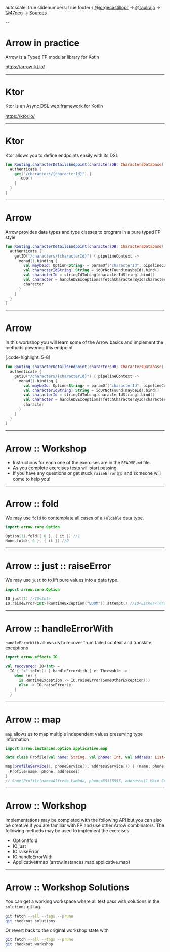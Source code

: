 autoscale: true
slidenumbers: true
footer:/           [@jorgecastillopr](https://twitter.com/jorgecastillopr) -> [@raulraja](https://twitter.com/raulraja) -> [@47deg](https://twitter.com/47deg) -> [Sources](https://github.com/47deg/arrowinpractice)

--

# Arrow in practice

Arrow is a Typed FP modular library for Kotin

https://arrow-kt.io/

---

# Ktor

Ktor is an Async DSL web framework for Kotlin

https://ktor.io/

---

# Ktor

Ktor allows you to define endpoints easily with its DSL

```kotlin
fun Routing.characterDetailsEndpoint(charactersDB: CharactersDatabase) {
  authenticate {
    get("/characters/{characterId}") { 
      TODO()
    }
  }
}
```

---

# Arrow

Arrow provides data types and type classes to program in a pure typed FP style

```kotlin
fun Routing.characterDetailsEndpoint(charactersDB: CharactersDatabase) {
  authenticate {
    getIO("/characters/{characterId}") { pipelineContext ->
      monad().binding {
        val maybeId: Option<String> = paramOf("characterId", pipelineContext.call)
        val characterIdString: String = idOrNotFound(maybeId).bind()
        val characterId = stringIdToLong(characterIdString).bind()
        val character = handleDBExceptions(fetchCharacterById(charactersDB, characterId)).bind()
        character
      }
    }
  }
}
```

---

# Arrow

In this workshop you will learn some of the Arrow basics and implement the methods powering this endpoint

[.code-highlight: 5-8]
```kotlin
fun Routing.characterDetailsEndpoint(charactersDB: CharactersDatabase) {
  authenticate {
    getIO("/characters/{characterId}") { pipelineContext ->
      monad().binding {
        val maybeId: Option<String> = paramOf("characterId", pipelineContext.call)
        val characterIdString: String = idOrNotFound(maybeId).bind()
        val characterId = stringIdToLong(characterIdString).bind()
        val character = handleDBExceptions(fetchCharacterById(charactersDB, characterId)).bind()
        character
      }
    }
  }
}
```

---

# Arrow :: Workshop

- Instructions for each one of the exercises are in the `README.md` file.
- As you complete exercises tests will start passing.
- If you have any questions or get stuck `raiseError(🙋)` and someone will come to help you!

---

# Arrow :: fold

We may use `fold` to contemplate all cases of a `Foldable` data type.

```kotlin
import arrow.core.Option

Option(1).fold({ 0 }, { it }) //1
None.fold({ 0 }, { it }) //0
```

---

# Arrow :: just :: raiseError

We may use `just` to to lift pure values into a data type.

```kotlin
import arrow.core.Option

IO.just(1) //IO<Int>
IO.raiseError<Int>(RuntimeException("BOOM")).attempt() //IO<Either<Throwable, Int>>
```

---

# Arrow :: handleErrorWith

`handleErrorWith` allows us to recover from failed context and translate exceptions

```kotlin
import arrow.effects.IO

val recovered: IO<Int> =
  IO { "x".toInt() }.handleErrorWith { e: Throwable ->
    when (e) {
      is RuntimeException -> IO.raiseError(SomeOtherException())
      else -> IO.raiseError(e)
    }
  }
```

---

# Arrow :: map

`map` allows us to map multiple independent values preserving type information

```kotlin
import arrow.instances.option.applicative.map

data class Profile(val name: String, val phone: Int, val address: List<String>)

map(profileService(), phoneService(), addressService()) { (name, phone, addresses) ->
  Profile(name, phone, addresses)
}
// Some(Profile(name=Alfredo Lambda, phone=55555555, address=[1 Main Street, 11130, NYC]))
```

---

# Arrow :: Workshop

Implementations may be completed with the following API but you can also be creative if you are familiar with FP and use other Arrow combinators. The following methods may be used to implement the exercises.

- Option#fold
- IO.just
- IO.raiseError
- IO.handleErrorWith
- Applicative#map (arrow.instances.map.applicative.map)

---

# Arrow :: Workshop Solutions

You can get a working workspace where all test pass with solutions in the `solutions` git tag.

```bash
git fetch --all --tags --prune
git checkout solutions
```

Or revert back to the original workshop state with

```bash
git fetch --all --tags --prune
git checkout workshop
```
